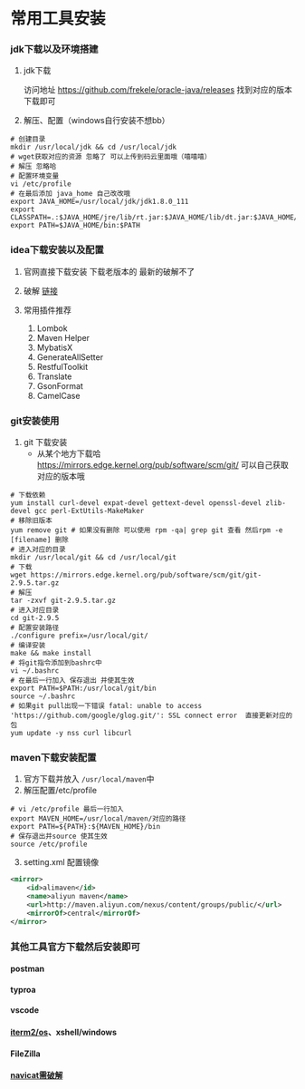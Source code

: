 # 常用工具安装

### jdk下载以及环境搭建

1. jdk下载

   访问地址 https://github.com/frekele/oracle-java/releases 找到对应的版本下载即可

2. 解压、配置（windows自行安装不想bb）

```shell
# 创建目录
mkdir /usr/local/jdk && cd /usr/local/jdk
# wget获取对应的资源 忽略了 可以上传到码云里面哦（嘻嘻嘻）
# 解压 忽略哈
# 配置环境变量
vi /etc/profile
# 在最后添加 java_home 自己改改哦
export JAVA_HOME=/usr/local/jdk/jdk1.8.0_111
export CLASSPATH=.:$JAVA_HOME/jre/lib/rt.jar:$JAVA_HOME/lib/dt.jar:$JAVA_HOME/lib/tools.jar
export PATH=$JAVA_HOME/bin:$PATH
```

### idea下载安装以及配置

1. 官网直接下载安装 下载老版本的 最新的破解不了
2. 破解 [链接](http://idea.lanyus.com/)

3. 常用插件推荐
   1. Lombok
   2. Maven Helper
   3. MybatisX
   4. GenerateAllSetter
   5. RestfulToolkit
   6. Translate
   7. GsonFormat
   8. CamelCase

### git安装使用

1. git 下载安装
   - 从某个地方下载哈 https://mirrors.edge.kernel.org/pub/software/scm/git/ 可以自己获取对应的版本哦

```shell
# 下载依赖
yum install curl-devel expat-devel gettext-devel openssl-devel zlib-devel gcc perl-ExtUtils-MakeMaker
# 移除旧版本
yum remove git # 如果没有删除 可以使用 rpm -qa| grep git 查看 然后rpm -e [filename] 删除
# 进入对应的目录
mkdir /usr/local/git && cd /usr/local/git
# 下载
wget https://mirrors.edge.kernel.org/pub/software/scm/git/git-2.9.5.tar.gz
# 解压
tar -zxvf git-2.9.5.tar.gz
# 进入对应目录
cd git-2.9.5
# 配置安装路径
./configure prefix=/usr/local/git/
# 编译安装
make && make install
# 将git指令添加到bashrc中
vi ~/.bashrc
# 在最后一行加入 保存退出 并使其生效
export PATH=$PATH:/usr/local/git/bin
source ~/.bashrc
# 如果git pull出现一下错误 fatal: unable to access 'https://github.com/google/glog.git/': SSL connect error  直接更新对应的包
yum update -y nss curl libcurl
```

### maven下载安装配置

1. 官方下载并放入 `/usr/local/maven`中
2. 解压配置/etc/profile

```shell
# vi /etc/profile 最后一行加入
export MAVEN_HOME=/usr/local/maven/对应的路径
export PATH=${PATH}:${MAVEN_HOME}/bin
# 保存退出并source 使其生效
source /etc/profile
```

3. setting.xml 配置镜像

```xml
<mirror>
    <id>alimaven</id>
    <name>aliyun maven</name>
    <url>http://maven.aliyun.com/nexus/content/groups/public/</url>
    <mirrorOf>central</mirrorOf>
</mirror>
```

### 其他工具官方下载然后安装即可

#### postman 

#### typroa 

#### vscode

#### [iterm2/os](utils/iterm2.md)、xshell/windows

#### FileZilla

#### [navicat需破解](utils/navicat.md) 


